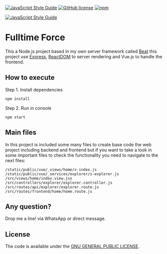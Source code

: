 [![JavaScript Style Guide](https://img.shields.io/badge/code_style-standard-brightgreen.svg)](https://standardjs.com)
[![GitHub license](https://img.shields.io/github/license/thepisode/beat.svg)](https://github.com/thepisode/beat/blob/master/LICENSE) 
[![npm](https://img.shields.io/npm/v/npm.svg)](https://www.npmjs.com/package/beat-cli)

[![JavaScript Style Guide](https://cdn.rawgit.com/standard/standard/master/badge.svg)](https://github.com/standard/standard)

# Fulltime Force

This a Node.js project based in my own server framework called [Beat](https://github.com/thEpisode/beat) this project use [Express](https://expressjs.com/), [ReactDOM](https://reactjs.org/docs/react-dom.html) to server rendering and Vue.js to handle the frontend.

## How to execute

Step 1. Install dependencies

```shell
npm install
```

Step 2. Run in console

```shell
npm start
```

## Main files

In this project is included some many files to create base code the web project including backend and frontend but if you want to take a look in some important files to check the functionality you need to navigate to the next files:

```
/static/public/vue/_views/home/v-index.js
/static/public/vue/_services/explorer/s-explorer.js
/src/views/home/index.view.jsx
/src/controllers/explorer/explorer.controller.js
/src/routes/api/explorer/explorer.route.js
/src/routes/frontend/home/home.route.js
```

## Any question?
Drop me a line! via WhatsApp or direct message.

## License

The code is available under the [GNU GENERAL PUBLIC LICENSE](LICENSE).
